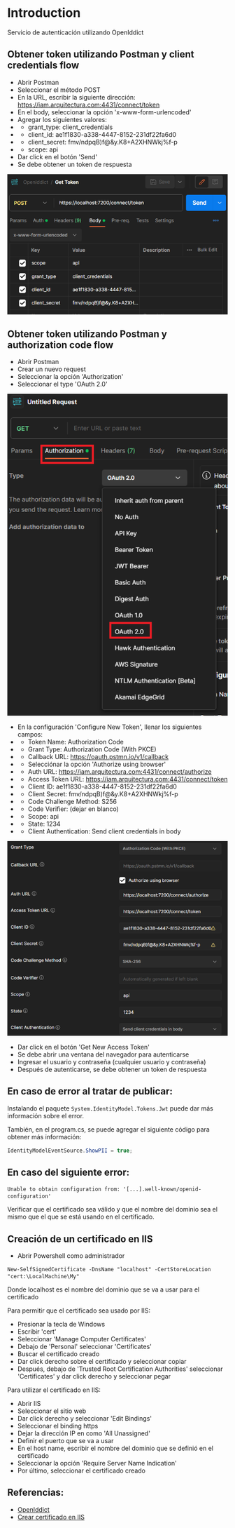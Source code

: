 # Introduction

Servicio de autenticación utilizando OpenIddict

## Obtener token utilizando Postman y client credentials flow

- Abrir Postman
- Seleccionar el método POST
- En la URL, escribir la siguiente dirección: https://iam.arquitectura.com:4431/connect/token
- En el body, seleccionar la opción 'x-www-form-urlencoded'
- Agregar los siguientes valores:
- - grant_type: client_credentials
- - client_id: ae1f1830-a338-4447-8152-231df22fa6d0
- - client_secret: fmv/ndpqB)f@&y.K8+A2XHNWkj%f-p
- - scope: api
- Dar click en el botón 'Send'
- Se debe obtener un token de respuesta

![postman1.png](img%2Fpostman1.png)

## Obtener token utilizando Postman y authorization code flow

- Abrir Postman
- Crear un nuevo request
- Seleccionar la opción 'Authorization'
- Seleccionar el type 'OAuth 2.0'

![postman2.png](img%2Fpostman2.png)

- En la configuración 'Configure New Token', llenar los siguientes campos:
- - Token Name: Authorization Code
- - Grant Type: Authorization Code (With PKCE)
- - Callback URL: https://oauth.pstmn.io/v1/callback
- - Selecciónar la opción 'Authorize using browser'
- - Auth URL: https://iam.arquitectura.com:4431/connect/authorize
- - Access Token URL: https://iam.arquitectura.com:4431/connect/token
- - Client ID: ae1f1830-a338-4447-8152-231df22fa6d0
- - Client Secret: fmv/ndpqB)f@&y.K8+A2XHNWkj%f-p
- - Code Challenge Method: S256
- - Code Verifier: (dejar en blanco)
- - Scope: api
- - State: 1234
- - Client Authentication: Send client credentials in body

![postman3.png](img%2Fpostman3.png)

- Dar click en el botón 'Get New Access Token'
- Se debe abrir una ventana del navegador para autenticarse
- Ingresar el usuario y contraseña (cualquier usuario y contraseña)
- Después de autenticarse, se debe obtener un token de respuesta

## En caso de error al tratar de publicar:

Instalando el paquete `System.IdentityModel.Tokens.Jwt` puede dar más información sobre el error.

También, en el program.cs, se puede agregar el siguiente código para obtener más información:

```csharp
IdentityModelEventSource.ShowPII = true;
```

## En caso del siguiente error:

```shell
Unable to obtain configuration from: '[...].well-known/openid-configuration'
```

Verificar que el certificado sea válido y que el nombre del dominio sea el mismo que el que se está usando en el certificado.

## Creación de un certificado en IIS

- Abrir Powershell como administrador

```shell
New-SelfSignedCertificate -DnsName "localhost" -CertStoreLocation "cert:\LocalMachine\My"
```

Donde localhost es el nombre del dominio que se va a usar para el certificado

Para permitir que el certificado sea usado por IIS:

- Presionar la tecla de Windows
- Escribir 'cert'
- Seleccionar 'Manage Computer Certificates'
- Debajo de 'Personal' seleccionar 'Certificates'
- Buscar el certificado creado
- Dar click derecho sobre el certificado y seleccionar copiar
- Después, debajo de 'Trusted Root Certification Authorities' seleccionar 'Certificates' y dar click derecho y seleccionar pegar

Para utilizar el certificado en IIS:

- Abrir IIS
- Seleccionar el sitio web
- Dar click derecho y seleccionar 'Edit Bindings'
- Seleccionar el binding https
- Dejar la dirección IP en como 'All Unassigned'
- Definir el puerto que se va a usar
- En el host name, escribir el nombre del dominio que se definió en el certificado
- Seleccionar la opción 'Require Server Name Indication'
- Por último, seleccionar el certificado creado

## Referencias:

- [OpenIddict](https://dev.to/robinvanderknaap/setting-up-an-authorization-server-with-openiddict-part-i-introduction-4jid)
- [Crear certificado en IIS](https://moriyama.co.uk/about-us/news/blog-how-to-create-a-self-signed-certificate-for-your-local-iis-website/)

